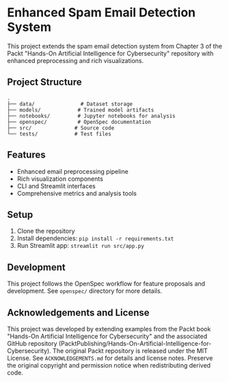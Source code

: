 # Enhanced Spam Email Detection System

This project extends the spam email detection system from Chapter 3 of the Packt "Hands-On Artificial Intelligence for Cybersecurity" repository with enhanced preprocessing and rich visualizations.

## Project Structure

```
.
├── data/               # Dataset storage
├── models/            # Trained model artifacts
├── notebooks/         # Jupyter notebooks for analysis
├── openspec/          # OpenSpec documentation
├── src/              # Source code
└── tests/            # Test files
```

## Features
- Enhanced email preprocessing pipeline
- Rich visualization components
- CLI and Streamlit interfaces
- Comprehensive metrics and analysis tools

## Setup
1. Clone the repository
2. Install dependencies: `pip install -r requirements.txt`
3. Run Streamlit app: `streamlit run src/app.py`

## Development
This project follows the OpenSpec workflow for feature proposals and development. See `openspec/` directory for more details.

## Acknowledgements and License
This project was developed by extending examples from the Packt book
"Hands-On Artificial Intelligence for Cybersecurity" and the associated
GitHub repository (PacktPublishing/Hands-On-Artificial-Intelligence-for-Cybersecurity).
The original Packt repository is released under the MIT License. See
`ACKNOWLEDGEMENTS.md` for details and license notes. Preserve the original
copyright and permission notice when redistributing derived code.